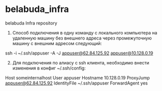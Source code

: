 # belabuda_infra
belabuda Infra repository


1. Способ подключения в одну команду с локального компьютера на удаленную машину без внешнего адреса через промежуточную машину с внешним адресом следующий:

ssh -i ~/.ssh/appuser -A -J appuser@62.84.125.92 appuser@10.128.0.19

2. Для подключения по алиасу с ssh клиента, необходимо внести изменения в конфиг ~/.ssh/config:

Host someinternalhost
    User appuser
    Hostname 10.128.0.19
    ProxyJump appuser@62.84.125.92
    IdentityFile ~/.ssh/appuser
    ForwardAgent yes
